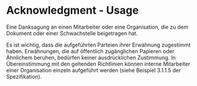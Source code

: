 # Acknowledgment - Usage

Eine Danksagung an einen Mitarbeiter oder eine Organisation, die zu dem Dokument oder einer Schwachstelle beigetragen hat.

Es ist wichtig, dass die aufgeführten Parteien ihrer Erwähnung zugestimmt haben. Erwähnungen, die auf öffentlich zugänglichen Papieren oder Ähnlichem beruhen, bedürfen keiner ausdrücklichen Zustimmung.
In Übereinstimmung mit den geltenden Richtlinien können interne Mitarbeiter einer Organisation einzeln aufgeführt werden (siehe Beispiel 3.1.1.5 der Spezifikation).